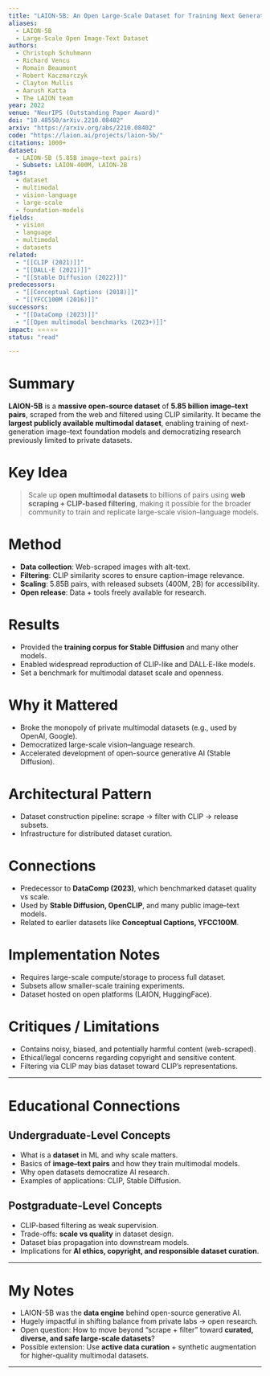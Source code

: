 ```yaml
---
title: "LAION-5B: An Open Large-Scale Dataset for Training Next Generation Image-Text Models (2022)"
aliases:
  - LAION-5B
  - Large-Scale Open Image-Text Dataset
authors:
  - Christoph Schuhmann
  - Richard Vencu
  - Romain Beaumont
  - Robert Kaczmarczyk
  - Clayton Mullis
  - Aarush Katta
  - The LAION team
year: 2022
venue: "NeurIPS (Outstanding Paper Award)"
doi: "10.48550/arXiv.2210.08402"
arxiv: "https://arxiv.org/abs/2210.08402"
code: "https://laion.ai/projects/laion-5b/"
citations: 1000+
dataset:
  - LAION-5B (5.85B image–text pairs)
  - Subsets: LAION-400M, LAION-2B
tags:
  - dataset
  - multimodal
  - vision-language
  - large-scale
  - foundation-models
fields:
  - vision
  - language
  - multimodal
  - datasets
related:
  - "[[CLIP (2021)]]"
  - "[[DALL·E (2021)]]"
  - "[[Stable Diffusion (2022)]]"
predecessors:
  - "[[Conceptual Captions (2018)]]"
  - "[[YFCC100M (2016)]]"
successors:
  - "[[DataComp (2023)]]"
  - "[[Open multimodal benchmarks (2023+)]]"
impact: ⭐⭐⭐⭐⭐
status: "read"

---
```


# Summary
**LAION-5B** is a **massive open-source dataset** of **5.85 billion image–text pairs**, scraped from the web and filtered using CLIP similarity. It became the **largest publicly available multimodal dataset**, enabling training of next-generation image–text foundation models and democratizing research previously limited to private datasets.

# Key Idea
> Scale up **open multimodal datasets** to billions of pairs using **web scraping + CLIP-based filtering**, making it possible for the broader community to train and replicate large-scale vision–language models.

# Method
- **Data collection**: Web-scraped images with alt-text.  
- **Filtering**: CLIP similarity scores to ensure caption–image relevance.  
- **Scaling**: 5.85B pairs, with released subsets (400M, 2B) for accessibility.  
- **Open release**: Data + tools freely available for research.  

# Results
- Provided the **training corpus for Stable Diffusion** and many other models.  
- Enabled widespread reproduction of CLIP-like and DALL·E-like models.  
- Set a benchmark for multimodal dataset scale and openness.  

# Why it Mattered
- Broke the monopoly of private multimodal datasets (e.g., used by OpenAI, Google).  
- Democratized large-scale vision–language research.  
- Accelerated development of open-source generative AI (Stable Diffusion).  

# Architectural Pattern
- Dataset construction pipeline: scrape → filter with CLIP → release subsets.  
- Infrastructure for distributed dataset curation.  

# Connections
- Predecessor to **DataComp (2023)**, which benchmarked dataset quality vs scale.  
- Used by **Stable Diffusion, OpenCLIP**, and many public image–text models.  
- Related to earlier datasets like **Conceptual Captions, YFCC100M**.  

# Implementation Notes
- Requires large-scale compute/storage to process full dataset.  
- Subsets allow smaller-scale training experiments.  
- Dataset hosted on open platforms (LAION, HuggingFace).  

# Critiques / Limitations
- Contains noisy, biased, and potentially harmful content (web-scraped).  
- Ethical/legal concerns regarding copyright and sensitive content.  
- Filtering via CLIP may bias dataset toward CLIP’s representations.  

---

# Educational Connections

## Undergraduate-Level Concepts
- What is a **dataset** in ML and why scale matters.  
- Basics of **image–text pairs** and how they train multimodal models.  
- Why open datasets democratize AI research.  
- Examples of applications: CLIP, Stable Diffusion.  

## Postgraduate-Level Concepts
- CLIP-based filtering as weak supervision.  
- Trade-offs: **scale vs quality** in dataset design.  
- Dataset bias propagation into downstream models.  
- Implications for **AI ethics, copyright, and responsible dataset curation**.  

---

# My Notes
- LAION-5B was the **data engine** behind open-source generative AI.  
- Hugely impactful in shifting balance from private labs → open research.  
- Open question: How to move beyond “scrape + filter” toward **curated, diverse, and safe large-scale datasets**?  
- Possible extension: Use **active data curation** + synthetic augmentation for higher-quality multimodal datasets.  

---
